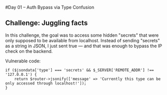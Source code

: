
#Day 01 – Auth Bypass via Type Confusion
## Challenge: Juggling facts

In this challenge, the goal was to access some hidden "secrets" that were only supposed to be available from localhost.
Instead of sending "secrets" as a string in JSON, I just sent true — and that was enough to bypass the IP check on the backend.

Vulnerable code:
```
if ($jsondata['type'] === 'secrets' && $_SERVER['REMOTE_ADDR'] !== '127.0.0.1') {
    return $router->jsonify(['message' => 'Currently this type can be only accessed through localhost!']);
}
```
